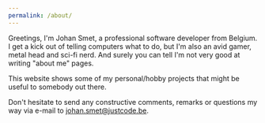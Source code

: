 ```yaml
---
permalink: /about/
---
```

Greetings, I'm Johan Smet, a professional software developer from Belgium. I get a kick out of telling computers what to do, but I'm also an avid gamer, metal head and sci-fi nerd. And surely you can tell I'm not very good at writing "about me" pages.

This website shows some of my personal/hobby projects that might be useful to somebody out there.

Don't hesitate to send any constructive comments, remarks or questions my way via e-mail to [johan.smet@justcode.be](mailto:johan.smet@justcode.be). 

